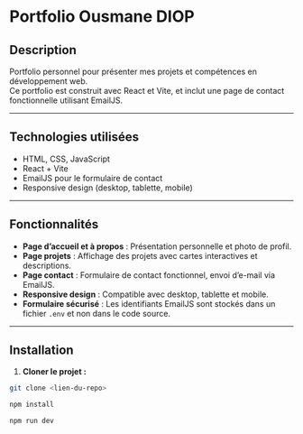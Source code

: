 # Portfolio Ousmane DIOP

## Description
Portfolio personnel pour présenter mes projets et compétences en développement web.  
Ce portfolio est construit avec React et Vite, et inclut une page de contact fonctionnelle utilisant EmailJS.

---

## Technologies utilisées
- HTML, CSS, JavaScript
- React + Vite
- EmailJS pour le formulaire de contact
- Responsive design (desktop, tablette, mobile)

---

## Fonctionnalités
- **Page d’accueil et à propos** : Présentation personnelle et photo de profil.
- **Page projets** : Affichage des projets avec cartes interactives et descriptions.
- **Page contact** : Formulaire de contact fonctionnel, envoi d’e-mail via EmailJS.
- **Responsive design** : Compatible avec desktop, tablette et mobile.
- **Formulaire sécurisé** : Les identifiants EmailJS sont stockés dans un fichier `.env` et non dans le code source.

---

## Installation

1. **Cloner le projet :**
```bash
git clone <lien-du-repo>

npm install

npm run dev